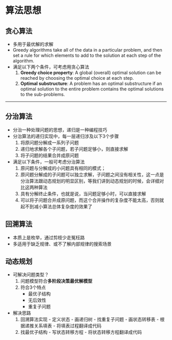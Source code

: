 # 算法思想

## 贪心算法

- 多用于最优解的求解
- Greedy algorithms take all of the data in a particular problem, and then set a rule for which elements to add to the solution at each step of the algorithm.
- 满足以下两个条件，可考虑用贪心算法
    1. **Greedy choice property**: A global (overall) optimal solution can be reached by choosing the optimal choice at each step.
    2. **Optimal substructure**: A problem has an optimal substructure if an optimal solution to the entire problem contains the optimal solutions to the sub-problems.

---

## 分治算法

- 分治一种处理问题的思想，递归是一种编程技巧
- 分治算法的递归实现中，每一层递归涉及以下3个步骤
    1. 将原问题分解成一系列子问题
    2. 递归地求解各个子问题，若子问题足够小，则直接求解
    3. 将子问题的结果合并成原问题
- 满足以下条件，一般可考虑分治算法
    1. 原问题与分解成的小问题具有相同的模式；
    2. 原问题分解成的子问题可以独立求解，子问题之间没有相关性，这一点是分治算法跟动态规划的明显区别，等我们讲到动态规划的时候，会详细对比这两种算法
    3. 具有分解终止条件，也就是说，当问题足够小时，可以直接求解
    4. 可以将子问题合并成原问题，而这个合并操作的复杂度不能太高，否则就起不到减小算法总体复杂度的效果了

## 回溯算法

- 本质上是枚举，通过剪枝少走冤枉路
- 多适用于缺乏规律、或不了解内部规律的搜索场景

## 动态规划

- 可解决问题类型？
    1. 问题模型符合**多阶段决策最优解模型**
    2. 符合3个特点
        - 最优子结构
        - 无后效性
        - 重复子问题
- 解决思路
    1. 回溯算法实现 - 定义状态 - 画递归树 - 找重复子问题 - 画状态转移表 - 根据递推关系填表 - 将填表过程翻译成代码
    2. 找最优子结构 - 写状态转移方程 - 将状态转移方程翻译成代码

